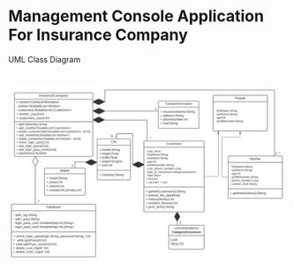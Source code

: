 # Management Console Application For Insurance Company
UML Class Diagram
#
 ![ur](https://github.com/goodluck3301/Insurance_Company/blob/master/UML%20Insurance%20Programm.png)
